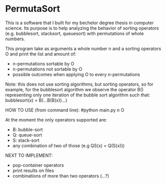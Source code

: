 # PermutaSort
This is a software that I built for my bechelor degree thesis in computer science.
Its purpose is to help analyzing the behavior of sorting operators 
  (e.g. bubblesort, stacksort, queuesort) with permutations of whole numbers.

This program take as arguments a whole number n and a sorting operators O and print 
the list and amount of:
  * n-permutations sortable by O
  * n-permutations not sortable by O
  * possible outcomes when applying O to every n-permutations

Note: this does not use sorting algorithms, but sorting operators, so for example,
  for the bubblesort algorithm we observe the operator B() representing only one
  iteration of the bubble sort algorithm such that:
  bubblesort(x) = B(...B(B(x))...)

HOW TO USE (from command line):
  #python main.py n O

At the moment the only operators supported are:
  * B: bubble-sort
  * Q: queue-sort
  * S: stack-sort
  * any combination of two of those (e.g QS(x) = Q(S(x)))

NEXT TO IMPLEMENT:
  * pop-container operators
  * print results on files 
  * combinations of more than two operators (...?)
  
